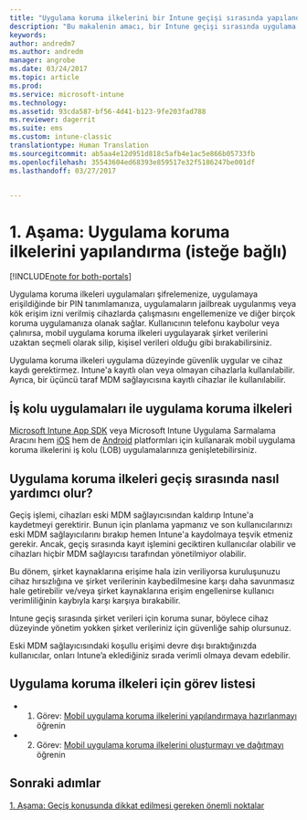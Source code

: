 ```yaml
---
title: "Uygulama koruma ilkelerini bir Intune geçişi sırasında yapılandırma | Microsoft Docs"
description: "Bu makalenin amacı, bir Intune geçişi sırasında uygulama koruma ilkeleri ayarlamak için gerekli adımları sağlamaktır."
keywords: 
author: andredm7
ms.author: andredm
manager: angrobe
ms.date: 03/24/2017
ms.topic: article
ms.prod: 
ms.service: microsoft-intune
ms.technology: 
ms.assetid: 93cda587-bf56-4d41-b123-9fe203fad788
ms.reviewer: dagerrit
ms.suite: ems
ms.custom: intune-classic
translationtype: Human Translation
ms.sourcegitcommit: ab5aa4e12d951d818c5afb4e1ac5e866b05733fb
ms.openlocfilehash: 35543604ed68393e859517e32f5186247be001df
ms.lasthandoff: 03/27/2017


---
```


# <a name="phase-1-configure-app-protection-policies-optional"></a>1. Aşama: Uygulama koruma ilkelerini yapılandırma (isteğe bağlı)

[!INCLUDE[note for both-portals](../includes/note-for-both-portals.md)]

Uygulama koruma ilkeleri uygulamaları şifrelemenize, uygulamaya erişildiğinde bir PIN tanımlamanıza, uygulamaların jailbreak uygulanmış veya kök erişim izni verilmiş cihazlarda çalışmasını engellemenize ve diğer birçok koruma uygulamanıza olanak sağlar. Kullanıcının telefonu kaybolur veya çalınırsa, mobil uygulama koruma ilkeleri uygulayarak şirket verilerini uzaktan seçmeli olarak silip, kişisel verileri olduğu gibi bırakabilirsiniz.

Uygulama koruma ilkeleri uygulama düzeyinde güvenlik uygular ve cihaz kaydı gerektirmez. Intune'a kayıtlı olan veya olmayan cihazlarla kullanılabilir. Ayrıca, bir üçüncü taraf MDM sağlayıcısına kayıtlı cihazlar ile kullanılabilir.

## <a name="app-protection-policies-with-lob-apps"></a>İş kolu uygulamaları ile uygulama koruma ilkeleri

[Microsoft Intune App SDK](https://docs.microsoft.com/intune/deploy-use/use-the-sdk-to-enable-apps-for-mobile-application-management) veya Microsoft Intune Uygulama Sarmalama Aracını hem [iOS](https://www.microsoft.com/en-us/download/details.aspx?id=45218&751be11f-ede8-5a0c-058c-2ee190a24fa6=True) hem de [Android](https://www.microsoft.com/en-us/download/details.aspx?id=47267) platformları için kullanarak mobil uygulama koruma ilkelerini iş kolu (LOB) uygulamalarınıza genişletebilirsiniz.

## <a name="how-do-app-protection-policies-help-during-migration"></a>Uygulama koruma ilkeleri geçiş sırasında nasıl yardımcı olur?

Geçiş işlemi, cihazları eski MDM sağlayıcısından kaldırıp Intune'a kaydetmeyi gerektirir. Bunun için planlama yapmanız ve son kullanıcılarınızı eski MDM sağlayıcılarını bırakıp hemen Intune'a kaydolmaya teşvik etmeniz gerekir. Ancak, geçiş sırasında kayıt işlemini geciktiren kullanıcılar olabilir ve cihazları hiçbir MDM sağlayıcısı tarafından yönetilmiyor olabilir.

Bu dönem, şirket kaynaklarına erişime hala izin veriliyorsa kuruluşunuzu cihaz hırsızlığına ve şirket verilerinin kaybedilmesine karşı daha savunmasız hale getirebilir ve/veya şirket kaynaklarına erişim engellenirse kullanıcı verimliliğinin kaybıyla karşı karşıya bırakabilir.

Intune geçiş sırasında şirket verileri için koruma sunar, böylece cihaz düzeyinde yönetim yokken şirket verileriniz için güvenliğe sahip olursunuz.

Eski MDM sağlayıcısındaki koşullu erişimi devre dışı bıraktığınızda kullanıcılar, onları Intune’a eklediğiniz sırada verimli olmaya devam edebilir.

## <a name="task-list-for-app-protection-policies"></a>Uygulama koruma ilkeleri için görev listesi

-   1. Görev: [Mobil uygulama koruma ilkelerini yapılandırmaya hazırlanmayı](https://docs.microsoft.com/en-us/intune/deploy-use/get-ready-to-configure-mobile-app-management-policies-with-microsoft-intune) öğrenin

-   2. Görev: [Mobil uygulama koruma ilkelerini oluşturmayı ve dağıtmayı](https://docs.microsoft.com/en-us/intune/deploy-use/create-and-deploy-mobile-app-management-policies-with-microsoft-intune) öğrenin

## <a name="next-steps"></a>Sonraki adımlar 

[1. Aşama: Geçiş konusunda dikkat edilmesi gereken önemli noktalar](https://docs.microsoft.com/intune/plan-design/migration-phase1-special-migration-considerations)

